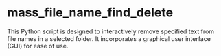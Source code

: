 # mass_file_name_find_delete
This Python script is designed to interactively remove specified text from file names in a selected folder. It incorporates a graphical user interface (GUI) for ease of use.
